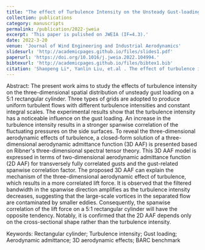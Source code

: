 ```yaml
---
title: "The effect of Turbulence Intensity on the Unsteady Gust-loading on a 5:1 Rectangular Cylinder"
collection: publications
category: manuscripts
permalink: /publication/2022-jweia
excerpt: 'This paper is pulished on JWEIA (IF=4.3).'
date: 2022-3-20
venue: 'Journal of Wind Engineering and Industrial Aerodynamics'
slidesurl: 'http://academicpages.github.io/files/slides1.pdf'
paperurl: 'https://doi.org/10.1016/j.jweia.2022.104994.'
bibtexurl: 'http://academicpages.github.io/files/bibtex1.bib'
citation: 'Shaopeng Li*, Yanlin Liu, et.al . The effect of turbulence intensity on the unsteady gust loading on a 5:1 rectangular cylinder. Journal of Wind Engineering and Industrial Aerodynamics. 2022, 225: 104994.'
---
```


Abstract: The present work aims to study the effects of turbulence intensity on the three-dimensional spatial distribution of unsteady gust loading on a 5:1 rectangular cylinder. Three types of grids are adopted to produce uniform turbulent flows with different turbulence intensities and constant integral scales. The experimental results show that the turbulence intensity has a noticeable influence on the gust loading. An increase in the turbulence intensity results in a stronger spanwise correlation of the fluctuating pressures on the side surfaces. To reveal the three-dimensional aerodynamic effects of turbulence, a closed-form solution of a three-dimensional aerodynamic admittance function (3D AAF) is presented based on Ribner's three-dimensional spectral tensor theory. This 3D AAF model is expressed in terms of two-dimensional aerodynamic admittance function (2D AAF) for transversely fully correlated gusts and the gust-related spanwise correlation factor. The proposed 3D AAF can explain the mechanism of the three-dimensional aerodynamic effect of turbulence, which results in a more correlated lift force. It is observed that the filtered bandwidth in the spanwise direction amplifies as the turbulence intensity decreases, suggesting that the large-scale vortices in the separated flow are contaminated by smaller eddies. Consequently, the spanwise correlation of the lift force on a 5:1 rectangular cylinder will have the opposite tendency. Notably, it is confirmed that the 2D AAF depends only on the cross-sectional shape rather than the turbulence intensity.

Keywords: Rectangular cylinder; Turbulence intensity; Gust loading; Aerodynamic admittance; 3D aerodynamic effects; BARC benchmark
